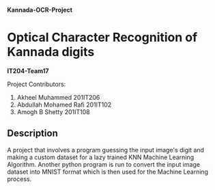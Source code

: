 **Kannada-OCR-Project**  
# Optical Character Recognition of Kannada digits

__IT204-Team17__

Project Contributors:
1. Akheel Muhammed 201IT206
2. Abdullah Mohamed Rafi 201IT102
3. Amogh B Shetty 201IT108


## Description

A project that involves a program guessing the input image's digit and making a custom dataset for a lazy trained KNN Machine Learning Algorithm. Another python program is run to convert the input image dataset into MNIST format which is then used for the Machine Learning process.

